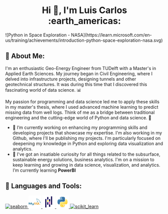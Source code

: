 <h1 align="center">Hi 👋, I'm Luis Carlos :earth_americas: </h1>
![Python in Space Exploration - NASA](https://learn.microsoft.com/en-us/training/achievements/introduction-python-space-exploration-nasa.svg)


## 🚀 About Me:

I'm an enthusiastic Geo-Energy Engineer from TUDelft with a Master's in Applied Earth Sciences. My journey began in Civil Engineering, where I delved into infrastructure projects, designing tunnels and other geotechnical structures. It was during this time that I discovered this fascinating world of data science. 📊

My passion for programming and data science led me to apply these skills in my master's thesis, where I used advanced machine learning to predict missing data from well logs. Think of me as a bridge between traditional engineering and the cutting-edge world of Python and data science. 🌉

- 🔭 I’m currently working on enhancing my programming skills and developing projects that showcase my expertise. I'm also working in my Github, where I'll be publishing my projects. I'm particularly focused on deepening my knowledge in Python and exploring data visualization and analytics.
- 🌱 I've got an insatiable curiosity for all things related to the subsurface, sustainable energy solutions, business analytics. I'm on a mission to keep learning and growing in data science, visualization, and analytics. I’m currently learning **PowerBI**


## 🔨 Languages and Tools:
<p align="left"> 
  <a href="https://seaborn.pydata.org/" target="_blank" rel="noreferrer"> <img src="https://seaborn.pydata.org/_images/logo-mark-lightbg.svg" alt="seaborn" width="40" height="40"/> </a>
  <!-- Existing icons -->
  <a href="https://www.mysql.com/" target="_blank" rel="noreferrer"> <img src="https://raw.githubusercontent.com/devicons/devicon/master/icons/mysql/mysql-original-wordmark.svg" alt="mysql" width="40" height="40"/> </a>
  <a href="https://pandas.pydata.org/" target="_blank" rel="noreferrer"> <img src="https://raw.githubusercontent.com/devicons/devicon/2ae2a900d2f041da66e950e4d48052658d850630/icons/pandas/pandas-original.svg" alt="pandas" width="40" height="40"/> </a>
  <a href="https://www.python.org" target="_blank" rel="noreferrer"> <img src="https://raw.githubusercontent.com/devicons/devicon/master/icons/python/python-original.svg" alt="python" width="40" height="40"/> </a>
  <a href="https://scikit-learn.org/" target="_blank" rel="noreferrer"> <img src="https://upload.wikimedia.org/wikipedia/commons/0/05/Scikit_learn_logo_small.svg" alt="scikit_learn" width="40" height="40"/> </a>
</p>
